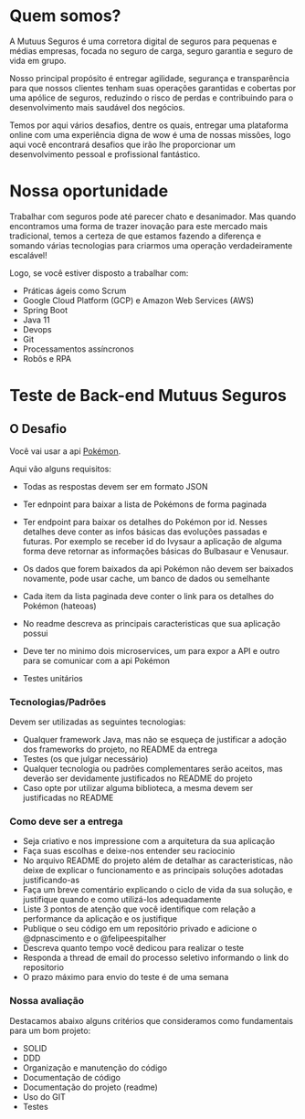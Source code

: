 # Quem somos?
A Mutuus Seguros é uma corretora digital de seguros para pequenas e médias empresas, focada no seguro de carga, seguro garantia e seguro de vida em grupo.

Nosso principal propósito é entregar agilidade, segurança e transparência para que nossos clientes tenham suas operações garantidas e cobertas por uma apólice de seguros, reduzindo o risco de perdas e contribuindo para o desenvolvimento mais saudável dos negócios.

Temos por aqui vários desafios, dentre os quais, entregar uma plataforma online com uma experiência digna de wow é uma de nossas missões, logo aqui você encontrará desafios que irão lhe proporcionar um desenvolvimento pessoal e profissional fantástico.

# Nossa oportunidade

Trabalhar com seguros pode até parecer chato e desanimador. Mas quando encontramos uma forma de trazer inovação para este mercado mais tradicional, temos a certeza de que estamos fazendo a diferença e somando várias tecnologias para criarmos uma operação verdadeiramente escalável! 

Logo, se você estiver disposto a trabalhar com:

* Práticas ágeis como Scrum
* Google Cloud Platform (GCP) e Amazon Web Services (AWS)
* Spring Boot
* Java 11
* Devops
* Git
* Processamentos assíncronos
* Robôs e RPA

# Teste de Back-end Mutuus Seguros

## O Desafio

Você vai usar a api [Pokémon](https://pokeapi.co/). 

Aqui vão alguns requisitos:

- Todas as respostas devem ser em formato JSON
- Ter ednpoint para baixar a lista de Pokémons de forma paginada
- Ter endpoint para baixar os detalhes do Pokémon por id. Nesses detalhes deve conter as infos básicas das evoluções passadas e futuras. Por exemplo se receber id do Ivysaur a aplicação de alguma forma deve retornar as informações básicas do Bulbasaur e Venusaur.
- Os dados que forem baixados da api Pokémon não devem ser baixados novamente, pode usar cache, um banco de dados ou semelhante
- Cada item da lista paginada deve conter o link para os detalhes do Pokémon (hateoas)
- No readme descreva as principais caracteristicas que sua aplicação possui
- Deve ter no minimo dois microservices, um para expor a API e outro para se comunicar com a api Pokémon

- Testes unitários

### Tecnologias/Padrões

Devem ser utilizadas as seguintes tecnologias:

* Qualquer framework Java, mas não se esqueça de justificar a adoção dos frameworks do projeto, no README da entrega
* Testes (os que julgar necessário) 
* Qualquer tecnologia ou padrões complementares serão aceitos, mas deverão ser devidamente justificados no README do projeto
* Caso opte por utilizar alguma biblioteca, a mesma devem ser justificadas no README

### Como deve ser a entrega

* Seja criativo e nos impressione com a arquitetura da sua aplicação
* Faça suas escolhas e deixe-nos entender seu raciocinio
* No arquivo README do projeto além de detalhar as caracteristicas, não deixe de explicar o funcionamento e as principais soluções adotadas justificando-as
* Faça um breve comentário explicando o ciclo de vida da sua solução, e justifique quando e como utilizá-los adequadamente
* Liste 3 pontos de atenção que você identifique com relação a performance da aplicação e os justifique
* Publique o seu código em um repositório privado e adicione o @dpnascimento e o @felipeespitalher
* Descreva quanto tempo você dedicou para realizar o teste
* Responda a thread de email do processo seletivo informando o link do repositorio
* O prazo máximo para envio do teste é de uma semana

### Nossa avaliação

Destacamos abaixo alguns critérios que consideramos como fundamentais para um bom projeto:

* SOLID
* DDD
* Organização e manutenção do código
* Documentação de código
* Documentação do projeto (readme)
* Uso do GIT
* Testes
